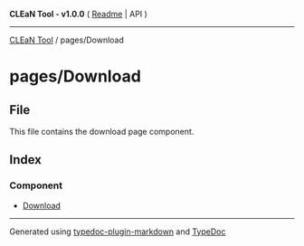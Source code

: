 **CLEaN Tool - v1.0.0** ( [Readme](../../README.md) \| API )

***

[CLEaN Tool](../../modules.md) / pages/Download

# pages/Download

## File

This file contains the download page component.

## Index

### Component

- [Download](functions/Download.md)

***

Generated using [typedoc-plugin-markdown](https://www.npmjs.com/package/typedoc-plugin-markdown) and [TypeDoc](https://typedoc.org/)
